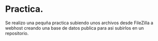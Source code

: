 # Practica.
Se realizo una pequña practica subiendo unos archivos desde FileZilla a webhost creando una base de datos publica para asi subirlos en un repositorio.
